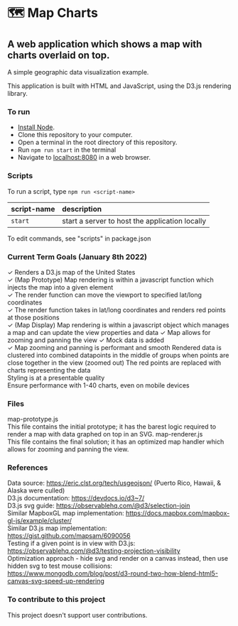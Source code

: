 🗺️ Map Charts
===
A web application which shows a map with charts overlaid on top.
---
A simple geographic data visualization example.

This application is built with HTML and JavaScript, using the D3.js rendering library.

### To run
* [Install Node].
* Clone this repository to your computer.
* Open a terminal in the root directory of this repository.
* Run `npm run start` in the terminal
* Navigate to [localhost:8080] in a web browser.

### Scripts
To run a script, type `npm run <script-name>`

| script-name | description |
|:----------- |:----------- |
| `start` | start a server to host the application locally |

To edit commands, see "scripts" in package.json

### Current Term Goals (January 8th 2022)
✓ Renders a D3.js map of the United States  
✓ (Map Prototype) Map rendering is within a javascript function which injects the map into a given element  
✓ The render function can move the viewport to specified lat/long coordinates  
✓ The render function takes in lat/long coordinates and renders red points at those positions  
✓ (Map Display) Map rendering is within a javascript object which manages a map and can update the view properties and data
✓ Map allows for zooming and panning the view
✓ Mock data is added  
✓ Map zooming and panning is performant and smooth
Rendered data is clustered into combined datapoints in the middle of groups when points are close together in the view (zoomed out)
The red points are replaced with charts representing the data  
Styling is at a presentable quality  
Ensure performance with 1-40 charts, even on mobile devices  

### Files
map-prototype.js  
This file contains the initial prototype; it has the barest logic required to render a map with data graphed on top in an SVG.
map-renderer.js  
This file contains the final solution; it has an optimized map handler which allows for zooming and panning the view.

### References
Data source: https://eric.clst.org/tech/usgeojson/ (Puerto Rico, Hawaii, & Alaska were culled)  
D3.js documentation: https://devdocs.io/d3~7/  
D3.js svg guide: https://observablehq.com/@d3/selection-join  
Similar MapboxGL map implementation: https://docs.mapbox.com/mapbox-gl-js/example/cluster/  
Similar D3.js map implementation: https://gist.github.com/mapsam/6090056  
Testing if a given point is in view with D3.js: https://observablehq.com/@d3/testing-projection-visibility  
Optimization approach - hide svg and render on a canvas instead, then use hidden svg to test mouse collisions: https://www.mongodb.com/blog/post/d3-round-two-how-blend-html5-canvas-svg-speed-up-rendering  

### To contribute to this project
This project doesn't support user contributions.

[Install Node]: https://nodejs.org/en/download/
[localhost:8080]: http://localhost:8080
